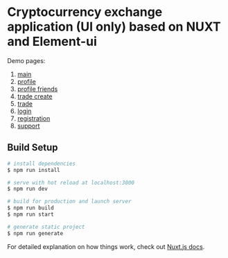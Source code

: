 # Cryptocurrency exchange application (UI only) based on NUXT and Element-ui

Demo pages:

1. [main](http://165.227.166.214/)
2. [profile](http://165.227.166.214/profile)
3. [profile friends](http://165.227.166.214/profile/friends)
4. [trade create](http://165.227.166.214/trade/create)
5. [trade](http://165.227.166.214/trade/create/simple)
6. [login](http://165.227.166.214/auth/login)
7. [registration](http://165.227.166.214/auth/registration)
7. [support](http://165.227.166.214/support)

## Build Setup

``` bash
# install dependencies
$ npm run install

# serve with hot reload at localhost:3000
$ npm run dev

# build for production and launch server
$ npm run build
$ npm run start

# generate static project
$ npm run generate
```

For detailed explanation on how things work, check out [Nuxt.js docs](https://nuxtjs.org).
